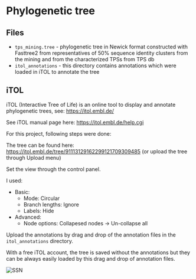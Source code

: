 # Phylogenetic tree

## Files
- `tps_mining.tree` - phylogenetic tree in Newick format constructed with Fasttree2 from representatives of 50% sequence identity clusters from the mining and from the characterized TPSs from TPS db
- `itol_annotations` - this directory contains annotations which were loaded in iTOL to annotate the tree

## iTOL
iTOL (Interactive Tree of Life) is an online tool to display and annotate phylogenetic trees, see: https://itol.embl.de/

See iTOL manual page here: https://itol.embl.de/help.cgi

For this project, following steps were done:

The tree can be found here: https://itol.embl.de/tree/91113129162299121709309485 (or upload the tree through Upload menu)


Set the view through the control panel. 

I used:
- Basic:
    - Mode: Circular
    - Branch lengths: Ignore
    - Labels: Hide
- Advanced:
    - Node options: Collapesed nodes -> Un-collapse all

Upload the annotations by drag and drop of the annotation files in the `itol_annotations` directory.

With a free iTOL account, the tree is saved without the annotations but they can be always easily loaded by this drag and drop of annotation files. 

![SSN](https://github.com/CalounovaT/TPS_mining/blob/main/03_mining_analysis/plots/annotated_tree.png?raw=true)
